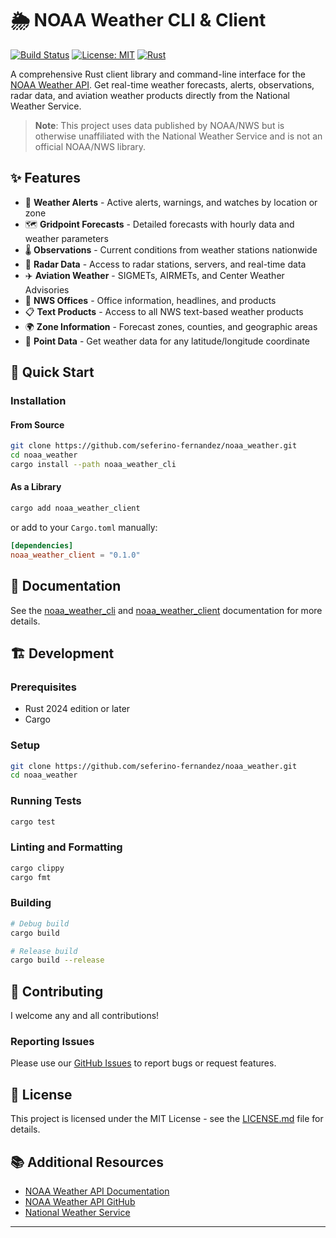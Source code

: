 # 🌦️ NOAA Weather CLI & Client

[![Build Status](https://github.com/seferino-fernandez/noaa_weather/actions/workflows/pull-request-validation.yml/badge.svg)](https://github.com/seferino-fernandez/noaa_weather/actions)
[![License: MIT](https://img.shields.io/badge/License-MIT-yellow.svg)](https://opensource.org/licenses/MIT)
[![Rust](https://img.shields.io/badge/rust-2024-orange.svg)](https://www.rust-lang.org)

A comprehensive Rust client library and command-line interface for the [NOAA Weather API](https://www.weather.gov/documentation/services-web-api). Get real-time weather forecasts, alerts, observations, radar data, and aviation weather products directly from the National Weather Service.

> **Note**: This project uses data published by NOAA/NWS but is otherwise unaffiliated with the National Weather Service and is not an official NOAA/NWS library.

## ✨ Features

-   🚨 **Weather Alerts** - Active alerts, warnings, and watches by location or zone
-   🗺️ **Gridpoint Forecasts** - Detailed forecasts with hourly data and weather parameters
-   🌡️ **Observations** - Current conditions from weather stations nationwide
-   📡 **Radar Data** - Access to radar stations, servers, and real-time data
-   ✈️ **Aviation Weather** - SIGMETs, AIRMETs, and Center Weather Advisories
-   🏢 **NWS Offices** - Office information, headlines, and products
-   📋 **Text Products** - Access to all NWS text-based weather products
-   🌍 **Zone Information** - Forecast zones, counties, and geographic areas
-   📍 **Point Data** - Get weather data for any latitude/longitude coordinate

## 🚀 Quick Start

### Installation

#### From Source

```bash
git clone https://github.com/seferino-fernandez/noaa_weather.git
cd noaa_weather
cargo install --path noaa_weather_cli
```

#### As a Library

```bash
cargo add noaa_weather_client
```

or add to your `Cargo.toml` manually:

```toml
[dependencies]
noaa_weather_client = "0.1.0"
```

## 📖 Documentation

See the [noaa_weather_cli](noaa_weather_cli/README.md) and [noaa_weather_client](noaa_weather_client/README.md) documentation for more details.

## 🏗️ Development

### Prerequisites

-   Rust 2024 edition or later
-   Cargo

### Setup

```bash
git clone https://github.com/seferino-fernandez/noaa_weather.git
cd noaa_weather
```

### Running Tests

```bash
cargo test
```

### Linting and Formatting

```bash
cargo clippy
cargo fmt
```

### Building

```bash
# Debug build
cargo build

# Release build
cargo build --release
```

## 🤝 Contributing

I welcome any and all contributions!

### Reporting Issues

Please use our [GitHub Issues](https://github.com/seferino-fernandez/noaa_weather/issues) to report bugs or request features.

## 📜 License

This project is licensed under the MIT License - see the [LICENSE.md](LICENSE.md) file for details.

## 📚 Additional Resources

-   [NOAA Weather API Documentation](https://www.weather.gov/documentation/services-web-api)
-   [NOAA Weather API GitHub](https://github.com/weather-gov/api)
-   [National Weather Service](https://www.weather.gov/)

---
